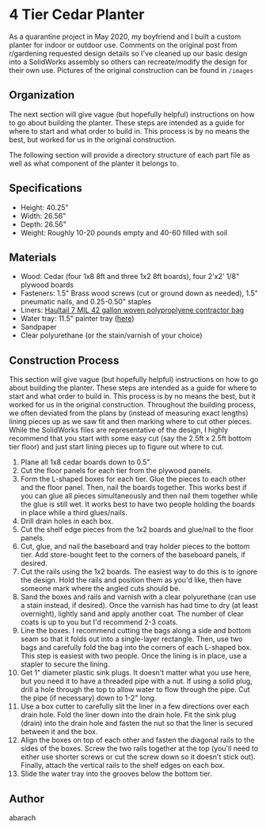 # 4 Tier Cedar Planter

As a quarantine project in May 2020, my boyfriend and I built a custom planter for indoor or outdoor use. Comments on the original post from r/gardening requested design details so I've cleaned up our basic design into a SolidWorks assembly so others can recreate/modify the design for their own use. Pictures of the original construction can be found in ```/images```

## Organization

The next section will give vague (but hopefully helpful) instructions on how to go about building the planter. These steps are intended as a guide for where to start and what order to build in. This process is by no means the best, but worked for us in the original construction. 

The following section will provide a directory structure of each part file as well as what component of the planter it belongs to. 

## Specifications
- Height: 40.25"
- Width: 26.56"
- Depth: 26.56"
- Weight: Roughly 10-20 pounds empty and 40-60 filled with soil

## Materials
- Wood: Cedar (four 1x8 8ft and three 1x2 8ft boards), four 2'x2' 1/8" plywood boards
- Fasteners: 1.5" Brass wood screws (cut or ground down as needed), 1.5" pneumatic nails, and 0.25-0.50" staples
- Liners: [Haultail 7 MIL 42 gallon woven polyproplyene contractor bag](https://www.lowes.com/pd/Haultail-Woven-Contractor-Bag-20-Pack-42-Gallon-White-Polypropylene-Construction-Trash-Bag/1000812566)
- Water tray: 11.5" painter tray ([here](https://www.lowes.com/pd/Less-Mess-15-5-in-x-11-5-in-Disposable-Paint-Tray/3371172))
- Sandpaper
- Clear polyurethane (or the stain/varnish of your choice)

## Construction Process

This section will give vague (but hopefully helpful) instructions on how to go about building the planter. These steps are intended as a guide for where to start and what order to build in. This process is by no means the best, but it worked for us in the original construction. Throughout the building process, we often deviated from the plans by (instead of measuring exact lengths) lining pieces up as we saw fit and then marking where to cut other pieces. While the SolidWorks files are representative of the design, I highly recommend that you start with some easy cut (say the 2.5ft x 2.5ft bottom tier floor) and just start lining pieces up to figure out where to cut. 

1. Plane all 1x8 cedar boards down to 0.5". 
2. Cut the floor panels for each tier from the plywood panels. 
3. Form the L-shaped boxes for each tier. Glue the pieces to each other and the floor panel. Then, nail the boards together. This works best if you can glue all pieces simultaneously and then nail them together while the glue is still wet. It works best to have two people holding the boards in place while a third glues/nails.
4. Drill drain holes in each box.
5. Cut the shelf edge pieces from the 1x2 boards and glue/nail to the floor panels.
6. Cut, glue, and nail the baseboard and tray holder pieces to the bottom tier. Add store-bought feet to the corners of the baseboard panels, if desired.
7. Cut the rails using the 1x2 boards. The easiest way to do this is to ignore the design. Hold the rails and position them as you'd like, then have someone mark where the angled cuts should be. 
8. Sand the boxes and rails and varnish with a clear polyurethane (can use a stain instead, if desired). Once the varnish has had time to dry (at least overnight), lightly sand and apply another coat. The number of clear coats is up to you but I'd recommend 2-3 coats.
9. Line the boxes. I recommend cutting the bags along a side and bottom seam so that it folds out into a single-layer rectangle. Then, use two bags and carefully fold the bag into the corners of each L-shaped box. This step is easiest with two people. Once the lining is in place, use a stapler to secure the lining. 
10. Get 1" diameter plastic sink plugs. It doesn't matter what you use here, but you need it to have a threaded pipe with a nut. If using a solid plug, drill a hole through the top to allow water to flow through the pipe. Cut the pipe (if necessary) down to 1-2" long.
11. Use a box cutter to carefully slit the liner in a few directions over each drain hole. Fold the liner down into the drain hole. Fit the sink plug (drain) into the drain hole and fasten the nut so that the liner is secured between it and the box.
12. Align the boxes on top of each other and fasten the diagonal rails to the sides of the boxes. Screw the two rails together at the top (you'll need to either use shorter screws or cut the screw down so it doesn't stick out). Finally, attach the vertical rails to the shelf edges on each box.
13. Slide the water tray into the grooves below the bottom tier. 

## Author
abarach
